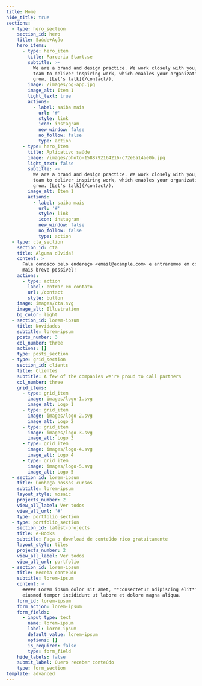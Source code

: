 ```yaml
---
title: Home
hide_title: true
sections:
  - type: hero_section
    section_id: hero
    title: Saúde+Ação
    hero_items:
      - type: hero_item
        title: Parceria Start.se
        subtitle: >-
          We are a brand and design practice. We work closely with you, your
          team to deliver inspiring work, which enables your organization to
          grow. [Let's talk](/contact/).
        image: /images/bg-app.jpg
        image_alt: Item 1
        light_text: true
        actions:
          - label: saiba mais
            url: '#'
            style: link
            icon: instagram
            new_window: false
            no_follow: false
            type: action
      - type: hero_item
        title: Aplicativo saúde
        image: /images/photo-1588792164216-c72e6a14ae0b.jpg
        light_text: false
        subtitle: >-
          We are a brand and design practice. We work closely with you, your
          team to deliver inspiring work, which enables your organization to
          grow. [Let's talk](/contact/).
        image_alt: Item 1
        actions:
          - label: saiba mais
            url: '#'
            style: link
            icon: instagram
            new_window: false
            no_follow: false
            type: action
  - type: cta_section
    section_id: cta
    title: Alguma dúvida?
    content: >
      Fale conosco pelo endereço <email@example.com> e entraremos em contato o
      mais breve possível!
    actions:
      - type: action
        label: entrar em contato
        url: /contact
        style: button
    image: images/cta.svg
    image_alt: Illustration
    bg_color: light
  - section_id: lorem-ipsum
    title: Novidades
    subtitle: lorem-ipsum
    posts_number: 3
    col_number: three
    actions: []
    type: posts_section
  - type: grid_section
    section_id: clients
    title: Clientes
    subtitle: A few of the companies we're proud to call partners
    col_number: three
    grid_items:
      - type: grid_item
        image: images/logo-1.svg
        image_alt: Logo 1
      - type: grid_item
        image: images/logo-2.svg
        image_alt: Logo 2
      - type: grid_item
        image: images/logo-3.svg
        image_alt: Logo 3
      - type: grid_item
        image: images/logo-4.svg
        image_alt: Logo 4
      - type: grid_item
        image: images/logo-5.svg
        image_alt: Logo 5
  - section_id: lorem-ipsum
    title: Conheça nossos cursos
    subtitle: lorem-ipsum
    layout_style: mosaic
    projects_number: 2
    view_all_label: Ver todos
    view_all_url: '#'
    type: portfolio_section
  - type: portfolio_section
    section_id: latest-projects
    title: e-Books
    subtitle: Faça o download de conteúdo rico gratuitamente
    layout_style: tiles
    projects_number: 2
    view_all_label: Ver todos
    view_all_url: portfolio
  - section_id: lorem-ipsum
    title: Receba conteúdo
    subtitle: lorem-ipsum
    content: >
      ##### Lorem ipsum dolor sit amet, **consectetur adipiscing elit**, sed do
      eiusmod tempor incididunt ut labore et dolore magna aliqua.
    form_id: lorem-ipsum
    form_action: lorem-ipsum
    form_fields:
      - input_type: text
        name: lorem-ipsum
        label: lorem-ipsum
        default_value: lorem-ipsum
        options: []
        is_required: false
        type: form_field
    hide_labels: false
    submit_label: Quero receber conteúdo
    type: form_section
template: advanced
---
```

